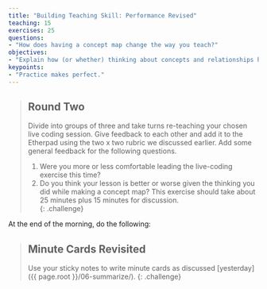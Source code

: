 ```yaml
---
title: "Building Teaching Skill: Performance Revised"
teaching: 15
exercises: 25
questions:
- "How does having a concept map change the way you teach?"
objectives:
- "Explain how (or whether) thinking about concepts and relationships helps teaching."
keypoints:
- "Practice makes perfect."
---
```

> ## Round Two
>
> Divide into groups of three and take turns re-teaching your chosen live coding session. Give feedback to each
> other and add it to the Etherpad using the two x two rubric we discussed earlier. Add some general feedback for the following questions.  
>
> 1. Were you more or less comfortable leading the live-coding exercise this time?
> 2. Do you think your lesson is better or worse
>    given the thinking you did while making a concept map?
>  This exercise should take about 25 minutes plus 15 minutes for discussion.    
{: .challenge}

At the end of the morning, do the following: 

> ## Minute Cards Revisited
>
> Use your sticky notes to write minute cards
> as discussed [yesterday]({{ page.root }}/06-summarize/).
{: .challenge}
